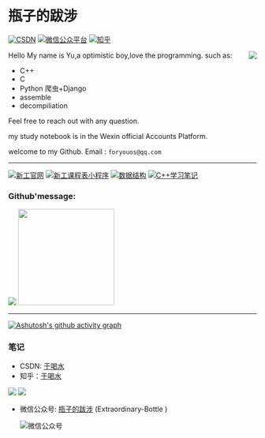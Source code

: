 # 瓶子的跋涉
[![CSDN](https://img.shields.io/badge/CSDN-%E4%BA%8E%E5%96%9D%E6%B0%B4-green "csdn")](https://blog.csdn.net/weixin_45925755)
[![微信公众平台](https://img.shields.io/badge/微信公众号-瓶子的跋涉-yellow "微信公众号")](https://raw.githubusercontent.com/foryouos/foryouos/main/%E5%BE%AE%E4%BF%A1%E5%85%AC%E4%BC%97%E5%8F%B7.png)
[![知乎](https://img.shields.io/badge/知乎-于喝水-red "知乎")](https://www.zhihu.com/people/foryouos)
<!--![visitors](https://visitor-badge.glitch.me/badge?page_id=foryouos&left_color=blue&right_color=yellow)-->

Hello My name is Yu,a optimistic boy,love the programming.
<img src="https://user-assets.sxlcdn.com/images/9527/Fnrnj5JtFfuw8x4iP_-7NSZDpUaU.gif" referrerpolicy="no-referrer" align="right" >
such as: 
* C++
* C
* Python 爬虫+Django
* assemble
* decompiliation

Feel free to reach out with any question.

my study notebook is in the Wexin official Accounts Platform.

welcome to my Github.
         Email : `foryouos@qq.com`
****
[![新工官网](https://github-readme-stats.vercel.app/api/pin/?username=foryouos&repo=xingong)](https://github.com/foryouos/xingong)
[![新工课程表小程序](https://github-readme-stats.vercel.app/api/pin/?username=foryouos&repo=xingong_courses)](https://github.com/foryouos/xingong_courses)
[![数据结构](https://github-readme-stats.vercel.app/api/pin/?username=foryouos&repo=Parking_System)](https://github.com/foryouos/Parking_System)
[![C++学习笔记](https://github-readme-stats.vercel.app/api/pin/?username=foryouos&repo=C-notebook)](https://github.com/foryouos/C-notebook)

### Github'message:
<p dir="auto">
<img src="https://github-readme-stats.vercel.app/api?username=foryouos&theme=radical">
<img src="https://github-readme-stats.vercel.app/api/top-langs/?username=foryouos&layout=compact&hide=html" style="max-width: 100%; height:195px; ">
</p>

****

[![Ashutosh's github activity graph](https://github-readme-activity-graph.cyclic.app/graph?username=foryouos&theme=vue)](https://github.com/ashutosh00710/github-readme-activity-graph)


### 笔记
* CSDN: [于喝水](https://blog.csdn.net/weixin_45925755)
* 知乎：[于喝水](https://www.zhihu.com/people/foryouos)

![](https://stats.justsong.cn/api/csdn?id=weixin_45925755&theme=flag-india)
![](https://stats.justsong.cn/api/zhihu/?username=foryouos&theme=flag-india)

* 微信公众号: [瓶子的跋涉](https://github.com/foryouos/foryouos/blob/main/%E5%BE%AE%E4%BF%A1%E5%85%AC%E4%BC%97%E5%8F%B7.png) \(Extraordinary-Bottle
)

  ![微信公众号](https://mmbiz.qpic.cn/mmbiz_png/ORog4TEnkbtmW9TwBH0bgNxmPicjO6ibWNnj9carxX9Gay70evCfZfcyD4f6mrmkK0BloApVsaibZMQp2krxjGY1Q/0?wx_fmt=png "wechat-id:Extraordinary-Bottle")
